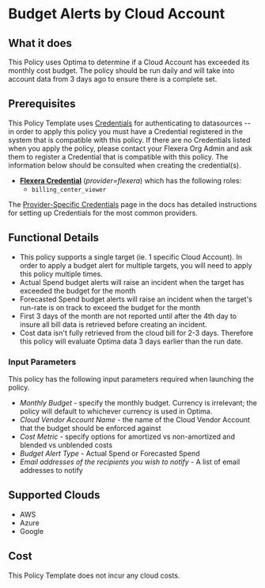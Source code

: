 # Budget Alerts by Cloud Account

## What it does

This Policy uses Optima to determine if a Cloud Account has exceeded its monthly cost budget. The policy should be run daily and will take into account data from 3 days ago to ensure there is a complete set.

## Prerequisites
This Policy Template uses [Credentials](https://docs.flexera.com/flexera/EN/Automation/ManagingCredentialsExternal.htm) for authenticating to datasources -- in order to apply this policy you must have a Credential registered in the system that is compatible with this policy. If there are no Credentials listed when you apply the policy, please contact your Flexera Org Admin and ask them to register a Credential that is compatible with this policy. The information below should be consulted when creating the credential(s).

- [**Flexera Credential**](https://docs.flexera.com/flexera/EN/Automation/ProviderCredentials.htm#Flexera) (*provider=flexera*) which has the following roles:
  - `billing_center_viewer`

The [Provider-Specific Credentials](https://docs.flexera.com/flexera/EN/Automation/ProviderCredentials.htm) page in the docs has detailed instructions for setting up Credentials for the most common providers.

## Functional Details

- This policy supports a single target (ie. 1 specific Cloud Account). In order to apply a budget alert for multiple targets, you will need to apply this policy multiple times.
- Actual Spend budget alerts will raise an incident when the target has exceeded the budget for the month
- Forecasted Spend budget alerts will raise an incident when the target's run-rate is on track to exceed the budget for the month
- First 3 days of the month are not reported until after the 4th day to insure all bill data is retrieved before creating an incident.
- Cost data isn't fully retrieved from the cloud bill for 2-3 days.  Therefore this policy will evaluate Optima data 3 days earlier than the run date.

### Input Parameters

This policy has the following input parameters required when launching the policy.

- *Monthly Budget* - specify the monthly budget.  Currency is irrelevant; the policy will default to whichever currency is used in Optima.
- *Cloud Vendor Account Name* - the name of the Cloud Vendor Account that the budget should be enforced against
- *Cost Metric* - specify options for amortized vs non-amortized and blended vs unblended costs
- *Budget Alert Type* - Actual Spend or Forecasted Spend
- *Email addresses of the recipients you wish to notify* - A list of email addresses to notify

## Supported Clouds

- AWS
- Azure
- Google

## Cost

This Policy Template does not incur any cloud costs.

